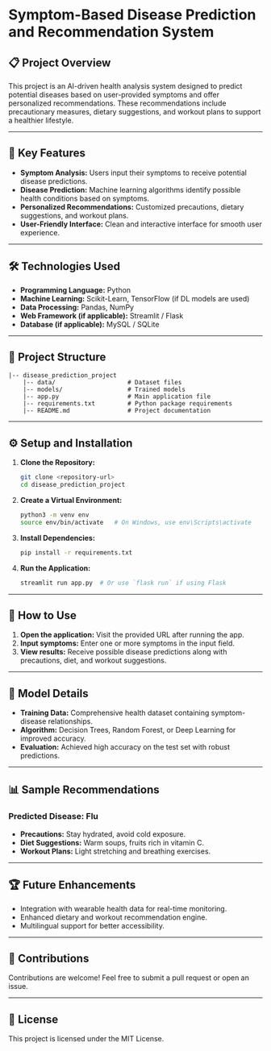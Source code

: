 # Symptom-Based Disease Prediction and Recommendation System

## 📋 **Project Overview**
This project is an AI-driven health analysis system designed to predict potential diseases based on user-provided symptoms and offer personalized recommendations. These recommendations include precautionary measures, dietary suggestions, and workout plans to support a healthier lifestyle.

---
## 🎯 **Key Features**
- **Symptom Analysis:** Users input their symptoms to receive potential disease predictions.
- **Disease Prediction:** Machine learning algorithms identify possible health conditions based on symptoms.
- **Personalized Recommendations:** Customized precautions, dietary suggestions, and workout plans.
- **User-Friendly Interface:** Clean and interactive interface for smooth user experience.

---
## 🛠 **Technologies Used**
- **Programming Language:** Python
- **Machine Learning:** Scikit-Learn, TensorFlow (if DL models are used)
- **Data Processing:** Pandas, NumPy
- **Web Framework (if applicable):** Streamlit / Flask
- **Database (if applicable):** MySQL / SQLite

---
## 📂 **Project Structure**
```
|-- disease_prediction_project
    |-- data/                    # Dataset files
    |-- models/                  # Trained models
    |-- app.py                   # Main application file
    |-- requirements.txt         # Python package requirements
    |-- README.md                # Project documentation
```
---
## ⚙️ **Setup and Installation**

1. **Clone the Repository:**
   ```bash
   git clone <repository-url>
   cd disease_prediction_project
   ```

2. **Create a Virtual Environment:**
   ```bash
   python3 -m venv env
   source env/bin/activate   # On Windows, use env\Scripts\activate
   ```

3. **Install Dependencies:**
   ```bash
   pip install -r requirements.txt
   ```

4. **Run the Application:**
   ```bash
   streamlit run app.py  # Or use `flask run` if using Flask
   ```

---
## 🚀 **How to Use**
1. **Open the application:** Visit the provided URL after running the app.
2. **Input symptoms:** Enter one or more symptoms in the input field.
3. **View results:** Receive possible disease predictions along with precautions, diet, and workout suggestions.

---
## 🤖 **Model Details**
- **Training Data:** Comprehensive health dataset containing symptom-disease relationships.
- **Algorithm:** Decision Trees, Random Forest, or Deep Learning for improved accuracy.
- **Evaluation:** Achieved high accuracy on the test set with robust predictions.

---
## 📊 **Sample Recommendations**
### Predicted Disease: Flu
- **Precautions:** Stay hydrated, avoid cold exposure.
- **Diet Suggestions:** Warm soups, fruits rich in vitamin C.
- **Workout Plans:** Light stretching and breathing exercises.

---
## 🏆 **Future Enhancements**
- Integration with wearable health data for real-time monitoring.
- Enhanced dietary and workout recommendation engine.
- Multilingual support for better accessibility.

---
## 🤝 **Contributions**
Contributions are welcome! Feel free to submit a pull request or open an issue.

---
## 📄 **License**
This project is licensed under the MIT License.

